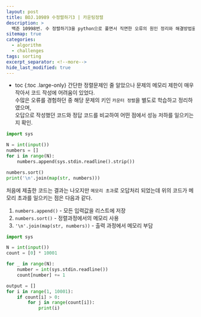 ```yaml
---
layout: post
title: BOJ.10989 수정렬하기3 | 카운팅정렬
description: >
  백준 10998번. 수 정렬하기3을 python으로 풀면서 직면한 오류의 원인 정리와 해결방법을 정리<br>
sitemap: true
categories: 
  - algorithm
  - challenges
tags: sorting
excerpt_separator: <!--more-->
hide_last_modified: true
---
```

* toc
{:toc .large-only}
간단한 정렬문제인 줄 알았으나 문제의 메모리 제한이 매우 작아서 코드 작성에 어려움이 있었다.<br>수많은 오류를 경험하던 중 해당 문제의 키인 `카운터 정렬`을 별도로 학습하고 정리하였으며, <br>오답으로 작성했던 코드와 정답 코드를 비교하여 어떤 점에서 성능 저하를 일으키는지 확인.

<!--more-->

```python
import sys

N = int(input())
numbers = []
for i in range(N):
    numbers.append(sys.stdin.readline().strip())

numbers.sort()
print('\n'.join(map(str, numbers)))
```

처음에 제출한 코드는 결과는 나오지만 `메모리 초과`로 오답처리 되었는데 위의 코드가 메모리 초과를 일으키는 점은 다음과 같다.

1. `numbers.append()` - 모든 입력값을 리스트에 저장
2. `numbers.sort()` - 정렬과정에서의 메모리 사용
3. `'\n'.join(map(str, numbers))` - 출력 과정에서 메모리 부담


```python
import sys

N = int(input())
count = [0] * 10001

for _ in range(N):
    number = int(sys.stdin.readline())
    count[number] += 1

output = []
for i in range(1, 10001):
    if count[i] > 0:
        for j in range(count[i]):
            print(i)
```

